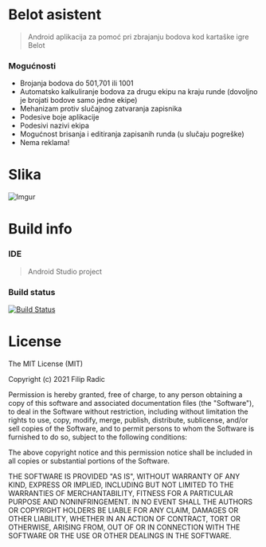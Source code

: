 # Belot asistent

>Android aplikacija za pomoć pri zbrajanju bodova kod kartaške igre Belot

### Mogućnosti
- Brojanja bodova do 501,701 ili 1001
- Automatsko kalkuliranje bodova za drugu ekipu na kraju runde (dovoljno je brojati bodove samo jedne ekipe)
- Mehanizam protiv slučajnog zatvaranja zapisnika
- Podesive boje aplikacije
- Podesivi nazivi ekipa
- Mogućnost brisanja i editiranja zapisanih runda (u slučaju pogreške)
- Nema reklama!

  
# Slika
![Imgur](http://i.imgur.com/zP0JNWfl.png)



# Build info

### IDE
>Android Studio project

### Build status
[![Build Status](https://travis-ci.org/mlogic1/Belot-Asistent.svg?branch=master)](https://travis-ci.org/mlogic1/Belot-Asistent)


# License

The MIT License (MIT)

Copyright (c) 2021 Filip Radic

Permission is hereby granted, free of charge, to any person obtaining a copy
of this software and associated documentation files (the "Software"), to deal
in the Software without restriction, including without limitation the rights
to use, copy, modify, merge, publish, distribute, sublicense, and/or sell
copies of the Software, and to permit persons to whom the Software is
furnished to do so, subject to the following conditions:

The above copyright notice and this permission notice shall be included in all
copies or substantial portions of the Software.

THE SOFTWARE IS PROVIDED "AS IS", WITHOUT WARRANTY OF ANY KIND, EXPRESS OR
IMPLIED, INCLUDING BUT NOT LIMITED TO THE WARRANTIES OF MERCHANTABILITY,
FITNESS FOR A PARTICULAR PURPOSE AND NONINFRINGEMENT. IN NO EVENT SHALL THE
AUTHORS OR COPYRIGHT HOLDERS BE LIABLE FOR ANY CLAIM, DAMAGES OR OTHER
LIABILITY, WHETHER IN AN ACTION OF CONTRACT, TORT OR OTHERWISE, ARISING FROM,
OUT OF OR IN CONNECTION WITH THE SOFTWARE OR THE USE OR OTHER DEALINGS IN THE
SOFTWARE.
